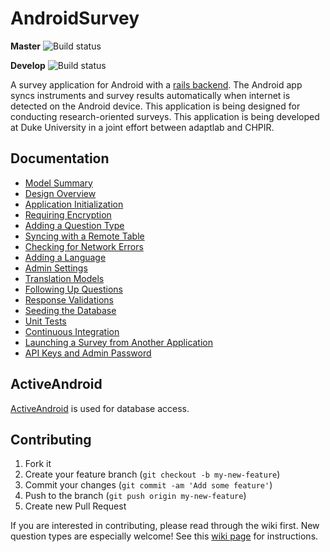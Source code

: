 AndroidSurvey
=============
**Master**
![Build status](https://travis-ci.org/mnipper/AndroidSurvey.png?branch=master)

**Develop**
![Build status](https://travis-ci.org/mnipper/AndroidSurvey.png?branch=develop)

A survey application for Android with a [rails backend](https://github.com/mnipper/rails_survey).  The Android app syncs instruments and survey results automatically when internet is detected on the Android device.  This application is being designed for conducting research-oriented surveys.  This application is being developed at Duke University in a joint effort between adaptlab and CHPIR.

## Documentation
* [Model Summary](https://github.com/mnipper/AndroidSurvey/wiki/Model-summary)
* [Design Overview](https://github.com/mnipper/AndroidSurvey/wiki/Design-Overview)
* [Application Initialization](https://github.com/mnipper/AndroidSurvey/wiki/Application-Initialization)
* [Requiring Encryption](https://github.com/mnipper/AndroidSurvey/wiki/Requiring-Encryption)
* [Adding a Question Type](https://github.com/mnipper/AndroidSurvey/wiki/Adding-a-Question-Type)
* [Syncing with a Remote Table](https://github.com/mnipper/AndroidSurvey/wiki/Syncing-with-Remote-Tables)
* [Checking for Network Errors](https://github.com/mnipper/AndroidSurvey/wiki/Checking-For-Network-Errors)
* [Adding a Language](https://github.com/mnipper/AndroidSurvey/wiki/Adding-a-Language)
* [Admin Settings](https://github.com/mnipper/AndroidSurvey/wiki/Admin-Settings)
* [Translation Models](https://github.com/mnipper/AndroidSurvey/wiki/Translation-Models)
* [Following Up Questions](https://github.com/mnipper/AndroidSurvey/wiki/Following-Up-Questions)
* [Response Validations](https://github.com/mnipper/AndroidSurvey/wiki/Response-Validations)
* [Seeding the Database](https://github.com/mnipper/AndroidSurvey/wiki/Seeding-the-Database)
* [Unit Tests](https://github.com/mnipper/AndroidSurvey/wiki/Unit-Tests)
* [Continuous Integration](https://github.com/mnipper/AndroidSurvey/wiki/Continuous-Integration)
* [Launching a Survey from Another Application](https://github.com/mnipper/AndroidSurvey/wiki/Launching-a-Survey-from-another-Application)
* [API Keys and Admin Password](https://github.com/mnipper/AndroidSurvey/wiki/API-Keys-and-Admin-Password)

## ActiveAndroid
[ActiveAndroid](https://github.com/pardom/ActiveAndroid) is used for database access.

## Contributing

1. Fork it
2. Create your feature branch (`git checkout -b my-new-feature`)
3. Commit your changes (`git commit -am 'Add some feature'`)
4. Push to the branch (`git push origin my-new-feature`)
5. Create new Pull Request

If you are interested in contributing, please read through the wiki first.  New question types are especially welcome!  See this [wiki page](https://github.com/mnipper/AndroidSurvey/wiki/Adding-a-Question-Type) for instructions.
